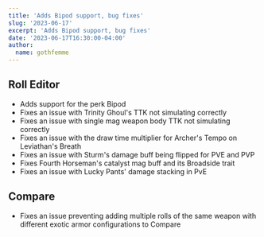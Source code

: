 ```yaml
---
title: 'Adds Bipod support, bug fixes'
slug: '2023-06-17'
excerpt: 'Adds Bipod support, bug fixes'
date: '2023-06-17T16:30:00-04:00'
author:
  name: gothfemme
---
```


## Roll Editor

- Adds support for the perk Bipod
- Fixes an issue with Trinity Ghoul's TTK not simulating correctly
- Fixes an issue with single mag weapon body TTK not simulating correctly
- Fixes an issue with the draw time multiplier for Archer's Tempo on Leviathan's Breath
- Fixes an issue with Sturm's damage buff being flipped for PVE and PVP
- Fixes Fourth Horseman's catalyst mag buff and its Broadside trait
- Fixes an issue with Lucky Pants' damage stacking in PvE

## Compare

- Fixes an issue preventing adding multiple rolls of the same weapon with different exotic armor configurations to Compare